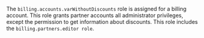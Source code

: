 The `billing.accounts.varWithoutDiscounts` role is assigned for a billing account. This role grants partner accounts all administrator privileges, except the permission to get information about discounts. This role includes the `billing.partners.editor role`.